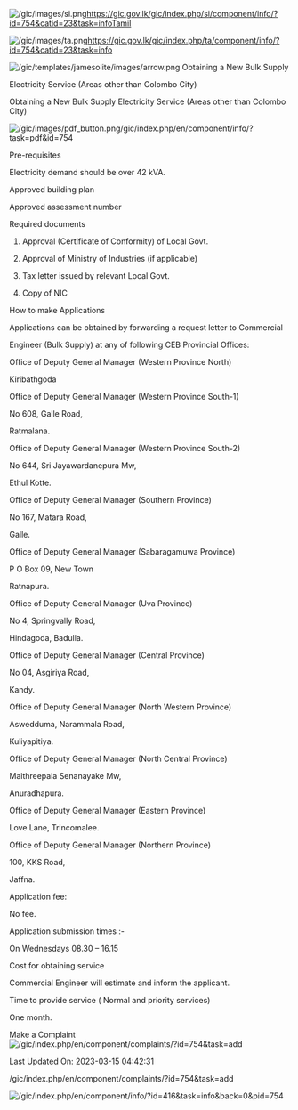 <!-- Source: https://gic.gov.lk/gic/index.php/en/component/info/?id=754&catid=23&task=info -->

![/gic/images/si.png](/gic/images/si.png)https://gic.gov.lk/gic/index.php/si/component/info/?id=754&catid=23&task=infoTamil

![/gic/images/ta.png](/gic/images/ta.png)https://gic.gov.lk/gic/index.php/ta/component/info/?id=754&catid=23&task=info

![/gic/templates/jamesolite/images/arrow.png](/gic/templates/jamesolite/images/arrow.png) Obtaining a New Bulk Supply

Electricity Service (Areas other than Colombo City)

Obtaining a New Bulk Supply Electricity Service (Areas other than Colombo City)

![/gic/images/pdf_button.png](/gic/images/pdf_button.png)/gic/index.php/en/component/info/?task=pdf&id=754

Pre-requisites

Electricity demand should be over 42 kVA.

‍Approved building plan

Approved assessment number

Required documents

1. Approval (Certificate of Conformity) of Local Govt.

2. Approval of Ministry of Industries (if applicable)

3. Tax letter issued by relevant Local Govt.

4. Copy of NIC

How to make Applications

Applications can be obtained by forwarding a request letter to Commercial

Engineer (Bulk Supply) at any of following CEB Provincial Offices:

Office of Deputy General Manager (Western Province North)

Kiribathgoda

Office of Deputy General Manager (Western Province South-1)

No 608, Galle Road,

Ratmalana.

Office of Deputy General Manager (Western Province South-2)

No 644, Sri Jayawardanepura Mw,

Ethul Kotte.

Office of Deputy General Manager (Southern Province)

No 167, Matara Road,

Galle.

Office of Deputy General Manager (Sabaragamuwa Province)

P O Box 09, New Town

Ratnapura.

Office of Deputy General Manager (Uva Province)

No 4, Springvally Road,

Hindagoda, Badulla.

Office of Deputy General Manager (Central Province)

No 04, Asgiriya Road,

Kandy.

Office of Deputy General Manager (North Western Province)

Aswedduma, Narammala Road,

Kuliyapitiya.

Office of Deputy General Manager (North Central Province)

Maithreepala Senanayake Mw,

Anuradhapura.

Office of Deputy General Manager (Eastern Province)

Love Lane, Trincomalee.

Office of Deputy General Manager (Northern Province)

100, KKS Road,

Jaffna.

Application fee:

No fee.

Application submission times :-

On Wednesdays 08.30 – 16.15

Cost for obtaining service

Commercial Engineer will estimate and inform the applicant.

Time to provide service ( Normal and priority services)

One month.

Make a Complaint ![/gic/index.php/en/component/complaints/?id=754&task=add](/gic/index.php/en/component/complaints/?id=754&task=add)

Last Updated On: 2023-03-15 04:42:31

/gic/index.php/en/component/complaints/?id=754&task=add

![/gic/index.php/en/component/info/?id=416&task=info&back=0&pid=754](/gic/index.php/en/component/info/?id=416&task=info&back=0&pid=754)